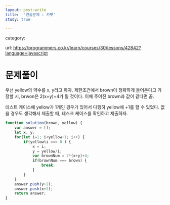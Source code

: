 ```yaml
---
layout: post-write
title:  "연습문제 : 카펫"
study: true

---
```

category: 

 url: https://programmers.co.kr/learn/courses/30/lessons/42842?language=javascript


# 문제풀이
  우선 yellow의 약수를 x, y라고 하자.
  제한조건에서 brown이 정확하게 들어온다고 가정할 시, brwon은 2(x+y)+4가 될 것이다. 이때 주어진 brown과 값이 같다면 끝.
  
  테스트 케이스에 yellow가 1개인 경우가 있어서 다행히 yellow에 +1를 할 수 있었다. 없을 경우도 생각해서 제출할 때, 테스크 케이스를 확인하고 제출하자.
  

```javascript
function solution(brown, yellow) {
    var answer = [];
    let x, y;
    for(let i=1; i<yellow+1; i++) {
        if(yellow%i === 0 ) {
            x = i;
            y = yellow/i;
            var brownNum = 2*(x+y)+4;
            if(brownNum === brown) {
                break;
            }
        }
    }
    answer.push(y+2);
    answer.push(x+2);
    return answer;
}
```
